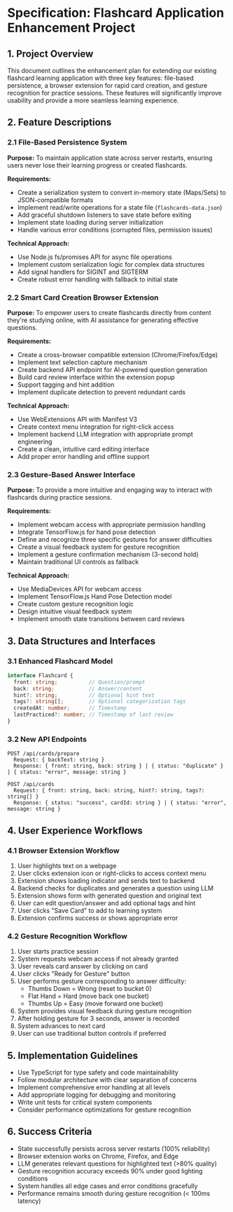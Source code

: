 # Specification: Flashcard Application Enhancement Project


## 1. Project Overview

This document outlines the enhancement plan for extending our existing flashcard learning application with three key features: file-based persistence, a browser extension for rapid card creation, and gesture recognition for practice sessions. These features will significantly improve usability and provide a more seamless learning experience.

## 2. Feature Descriptions

### 2.1 File-Based Persistence System

**Purpose:** To maintain application state across server restarts, ensuring users never lose their learning progress or created flashcards.

**Requirements:**
- Create a serialization system to convert in-memory state (Maps/Sets) to JSON-compatible formats
- Implement read/write operations for a state file (`flashcards-data.json`)
- Add graceful shutdown listeners to save state before exiting
- Implement state loading during server initialization
- Handle various error conditions (corrupted files, permission issues)

**Technical Approach:**
- Use Node.js fs/promises API for async file operations
- Implement custom serialization logic for complex data structures
- Add signal handlers for SIGINT and SIGTERM
- Create robust error handling with fallback to initial state

### 2.2 Smart Card Creation Browser Extension

**Purpose:** To empower users to create flashcards directly from content they're studying online, with AI assistance for generating effective questions.

**Requirements:**
- Create a cross-browser compatible extension (Chrome/Firefox/Edge)
- Implement text selection capture mechanism
- Create backend API endpoint for AI-powered question generation
- Build card review interface within the extension popup
- Support tagging and hint addition
- Implement duplicate detection to prevent redundant cards

**Technical Approach:**
- Use WebExtensions API with Manifest V3
- Create context menu integration for right-click access
- Implement backend LLM integration with appropriate prompt engineering
- Create a clean, intuitive card editing interface
- Add proper error handling and offline support

### 2.3 Gesture-Based Answer Interface

**Purpose:** To provide a more intuitive and engaging way to interact with flashcards during practice sessions.

**Requirements:**
- Implement webcam access with appropriate permission handling
- Integrate TensorFlow.js for hand pose detection
- Define and recognize three specific gestures for answer difficulties
- Create a visual feedback system for gesture recognition
- Implement a gesture confirmation mechanism (3-second hold)
- Maintain traditional UI controls as fallback

**Technical Approach:**
- Use MediaDevices API for webcam access
- Implement TensorFlow.js Hand Pose Detection model
- Create custom gesture recognition logic
- Design intuitive visual feedback system
- Implement smooth state transitions between card reviews

## 3. Data Structures and Interfaces

### 3.1 Enhanced Flashcard Model

```typescript
interface Flashcard {
  front: string;          // Question/prompt
  back: string;           // Answer/content
  hint?: string;          // Optional hint text
  tags?: string[];        // Optional categorization tags
  createdAt: number;      // Timestamp
  lastPracticed?: number; // Timestamp of last review
}
```

### 3.2 New API Endpoints

```
POST /api/cards/prepare
  Request: { backText: string }
  Response: { front: string, back: string } | { status: "duplicate" } | { status: "error", message: string }

POST /api/cards
  Request: { front: string, back: string, hint?: string, tags?: string[] }
  Response: { status: "success", cardId: string } | { status: "error", message: string }
```

## 4. User Experience Workflows

### 4.1 Browser Extension Workflow

1. User highlights text on a webpage
2. User clicks extension icon or right-clicks to access context menu
3. Extension shows loading indicator and sends text to backend
4. Backend checks for duplicates and generates a question using LLM
5. Extension shows form with generated question and original text
6. User can edit question/answer and add optional tags and hint
7. User clicks "Save Card" to add to learning system
8. Extension confirms success or shows appropriate error

### 4.2 Gesture Recognition Workflow

1. User starts practice session
2. System requests webcam access if not already granted
3. User reveals card answer by clicking on card
4. User clicks "Ready for Gesture" button
5. User performs gesture corresponding to answer difficulty:
   - Thumbs Down = Wrong (reset to bucket 0)
   - Flat Hand = Hard (move back one bucket)
   - Thumbs Up = Easy (move forward one bucket)
6. System provides visual feedback during gesture recognition
7. After holding gesture for 3 seconds, answer is recorded
8. System advances to next card
9. User can use traditional button controls if preferred

## 5. Implementation Guidelines

- Use TypeScript for type safety and code maintainability
- Follow modular architecture with clear separation of concerns
- Implement comprehensive error handling at all levels
- Add appropriate logging for debugging and monitoring
- Write unit tests for critical system components
- Consider performance optimizations for gesture recognition

## 6. Success Criteria

- State successfully persists across server restarts (100% reliability)
- Browser extension works on Chrome, Firefox, and Edge
- LLM generates relevant questions for highlighted text (>80% quality)
- Gesture recognition accuracy exceeds 90% under good lighting conditions
- System handles all edge cases and error conditions gracefully
- Performance remains smooth during gesture recognition (< 100ms latency)
